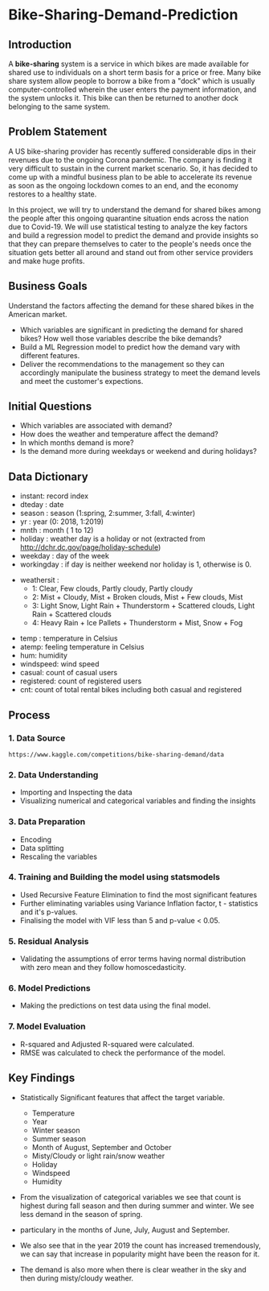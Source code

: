 # Bike-Sharing-Demand-Prediction

## Introduction

A **bike-sharing** system is a service in which bikes are made available for shared use to individuals on a short term basis for a price or free. Many bike share system allow people to borrow a bike from a "dock" which is usually computer-controlled wherein the user enters the payment information, and the system unlocks it. This bike can then be returned to another dock belonging to the same system. 

## Problem Statement 

A US bike-sharing provider has recently suffered considerable dips in their revenues due to the ongoing Corona pandemic. The company is finding it very difficult to sustain in the current market scenario. So, it has decided to come up with a mindful business plan to be able to accelerate its revenue as soon as the ongoing lockdown comes to an end, and the economy restores to a healthy state. 

In this project, we will try to understand the demand for shared bikes among the people after this ongoing quarantine situation ends across the nation due to Covid-19. We will use statistical testing to analyze the key factors and build a regression model to predict the demand and provide insights so that they can prepare themselves to cater to the people's needs once the situation gets better all around and stand out from other service providers and make huge profits.

## Business Goals

Understand the factors affecting the demand for these shared bikes in the American market.
* Which variables are significant in predicting the demand for shared bikes? How well those variables describe the bike demands?
* Build a ML Regression model to predict how the demand vary with different features. 
* Deliver the recommendations to the management so they can accordingly manipulate the business strategy to meet the demand levels and meet the customer's expections. 

## Initial Questions
- Which variables are associated with demand?
- How does the weather and temperature affect the demand?
- In which months demand is more?
- Is the demand more during weekdays or weekend and during holidays? 

## Data Dictionary

- instant: record index
- dteday : date
- season : season (1:spring, 2:summer, 3:fall, 4:winter)
- yr : year (0: 2018, 1:2019)
- mnth : month ( 1 to 12)
- holiday : weather day is a holiday or not (extracted from http://dchr.dc.gov/page/holiday-schedule)
- weekday : day of the week
- workingday : if day is neither weekend nor holiday is 1, otherwise is 0.
+ weathersit : 
	- 1: Clear, Few clouds, Partly cloudy, Partly cloudy
	- 2: Mist + Cloudy, Mist + Broken clouds, Mist + Few clouds, Mist
	- 3: Light Snow, Light Rain + Thunderstorm + Scattered clouds, Light Rain + Scattered clouds
	- 4: Heavy Rain + Ice Pallets + Thunderstorm + Mist, Snow + Fog
- temp : temperature in Celsius
- atemp: feeling temperature in Celsius
- hum: humidity
- windspeed: wind speed
- casual: count of casual users
- registered: count of registered users
- cnt: count of total rental bikes including both casual and registered

## Process 
### 1. Data Source
    https://www.kaggle.com/competitions/bike-sharing-demand/data
    
### 2. Data Understanding 
  * Importing and Inspecting the data
  * Visualizing numerical and categorical variables and finding the insights
 
### 3. Data Preparation
  * Encoding
  * Data splitting 
  * Rescaling the variables 

### 4. Training and Building the model using statsmodels 
  * Used Recursive Feature Elimination to find the most significant features 
  * Further eliminating variables using Variance Inflation factor, t - statistics and it's p-values. 
  * Finalising the model with VIF less than 5 and p-value < 0.05.
  
### 5. Residual Analysis 
  * Validating the assumptions of error terms having normal distribution with zero mean and they follow homoscedasticity. 
  
### 6. Model Predictions 
  * Making the predictions on test data using the final model.
  
### 7. Model Evaluation 
  * R-squared and Adjusted R-squared were calculated. 
  * RMSE was calculated to check the performance of the model. 
 
## Key Findings 
- Statistically Significant features that affect the target variable. 
  * Temperature 
  * Year
  * Winter season
  * Summer season
  * Month of August, September and October
  * Misty/Cloudy or light rain/snow weather
  * Holiday
  * Windspeed
  * Humidity

- From the visualization of categorical variables we see that count is highest during fall season and then during summer and winter. We see less demand in the season of spring.
- particulary in the months of June, July, August and September. 
- We also see that in the year 2019 the count has increased tremendously, we can say that increase in popularity might have been the reason for it.
- The demand is also more when there is clear weather in the sky and then during misty/cloudy weather.  
